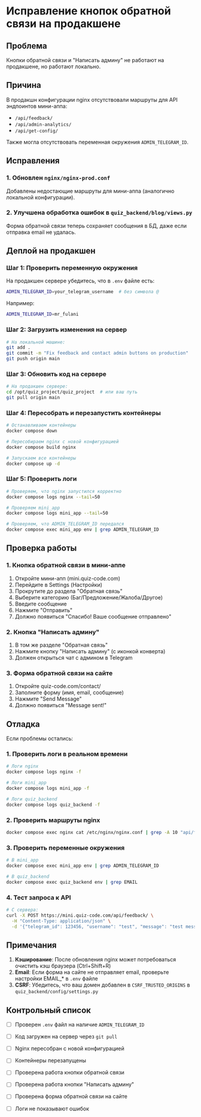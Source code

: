 # Исправление кнопок обратной связи на продакшене

## Проблема
Кнопки обратной связи и "Написать админу" не работают на продакшене, но работают локально.

## Причина
В продакшн конфигурации nginx отсутствовали маршруты для API эндпоинтов мини-аппа:
- `/api/feedback/` 
- `/api/admin-analytics/`
- `/api/get-config/`

Также могла отсутствовать переменная окружения `ADMIN_TELEGRAM_ID`.

## Исправления

### 1. Обновлен `nginx/nginx-prod.conf`
Добавлены недостающие маршруты для мини-аппа (аналогично локальной конфигурации).

### 2. Улучшена обработка ошибок в `quiz_backend/blog/views.py`
Форма обратной связи теперь сохраняет сообщения в БД, даже если отправка email не удалась.

## Деплой на продакшен

### Шаг 1: Проверить переменную окружения
На продакшен сервере убедитесь, что в `.env` файле есть:
```bash
ADMIN_TELEGRAM_ID=your_telegram_username  # без символа @
```

Например:
```bash
ADMIN_TELEGRAM_ID=mr_fulani
```

### Шаг 2: Загрузить изменения на сервер
```bash
# На локальной машине:
git add .
git commit -m "Fix feedback and contact admin buttons on production"
git push origin main
```

### Шаг 3: Обновить код на сервере
```bash
# На продакшен сервере:
cd /opt/quiz_project/quiz_project  # или ваш путь
git pull origin main
```

### Шаг 4: Пересобрать и перезапустить контейнеры
```bash
# Останавливаем контейнеры
docker compose down

# Пересобираем nginx с новой конфигурацией
docker compose build nginx

# Запускаем все контейнеры
docker compose up -d
```

### Шаг 5: Проверить логи
```bash
# Проверяем, что nginx запустился корректно
docker compose logs nginx --tail=50

# Проверяем mini_app
docker compose logs mini_app --tail=50

# Проверяем, что ADMIN_TELEGRAM_ID передался
docker compose exec mini_app env | grep ADMIN_TELEGRAM_ID
```

## Проверка работы

### 1. Кнопка обратной связи в мини-аппе
1. Откройте мини-апп (mini.quiz-code.com)
2. Перейдите в Settings (Настройки)
3. Прокрутите до раздела "Обратная связь"
4. Выберите категорию (Баг/Предложение/Жалоба/Другое)
5. Введите сообщение
6. Нажмите "Отправить"
7. Должно появиться "Спасибо! Ваше сообщение отправлено"

### 2. Кнопка "Написать админу"
1. В том же разделе "Обратная связь"
2. Нажмите кнопку "Написать админу" (с иконкой конверта)
3. Должен открыться чат с админом в Telegram

### 3. Форма обратной связи на сайте
1. Откройте quiz-code.com/contact/
2. Заполните форму (имя, email, сообщение)
3. Нажмите "Send Message"
4. Должно появиться "Message sent!"

## Отладка

Если проблемы остались:

### 1. Проверить логи в реальном времени
```bash
# Логи nginx
docker compose logs nginx -f

# Логи mini_app
docker compose logs mini_app -f

# Логи quiz_backend
docker compose logs quiz_backend -f
```

### 2. Проверить маршруты nginx
```bash
docker compose exec nginx cat /etc/nginx/nginx.conf | grep -A 10 "api/feedback"
```

### 3. Проверить переменные окружения
```bash
# В mini_app
docker compose exec mini_app env | grep ADMIN_TELEGRAM_ID

# В quiz_backend
docker compose exec quiz_backend env | grep EMAIL
```

### 4. Тест запроса к API
```bash
# С сервера:
curl -X POST https://mini.quiz-code.com/api/feedback/ \
  -H "Content-Type: application/json" \
  -d '{"telegram_id": 123456, "username": "test", "message": "test message", "category": "other"}'
```

## Примечания

1. **Кэширование**: После обновления nginx может потребоваться очистить кэш браузера (Ctrl+Shift+R)
2. **Email**: Если форма на сайте не отправляет email, проверьте настройки EMAIL_* в `.env` файле
3. **CSRF**: Убедитесь, что ваш домен добавлен в `CSRF_TRUSTED_ORIGINS` в `quiz_backend/config/settings.py`

## Контрольный список

- [ ] Проверен `.env` файл на наличие `ADMIN_TELEGRAM_ID`
- [ ] Код загружен на сервер через `git pull`
- [ ] Nginx пересобран с новой конфигурацией
- [ ] Контейнеры перезапущены
- [ ] Проверена работа кнопки обратной связи
- [ ] Проверена работа кнопки "Написать админу"
- [ ] Проверена форма обратной связи на сайте
- [ ] Логи не показывают ошибок

